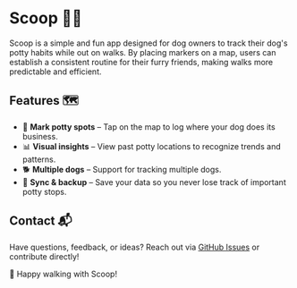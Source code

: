 # Scoop 🐶💩

Scoop is a simple and fun app designed for dog owners to track their dog's potty habits while out on walks. By placing markers on a map, users can establish a consistent routine for their furry friends, making walks more predictable and efficient. 

## Features 🗺️

- 📍 **Mark potty spots** – Tap on the map to log where your dog does its business.
- 📊 **Visual insights** – View past potty locations to recognize trends and patterns.
- 🐕 **Multiple dogs** – Support for tracking multiple dogs.
- 🔄 **Sync & backup** – Save your data so you never lose track of important potty stops.

## Contact 📬

Have questions, feedback, or ideas? Reach out via [GitHub Issues]([https://github.com/YOUR_GITHUB_USERNAME/scoop/issues](https://github.com/robkumarrr/scoop-dog-app/issues)) or contribute directly!

🐶 Happy walking with Scoop!

